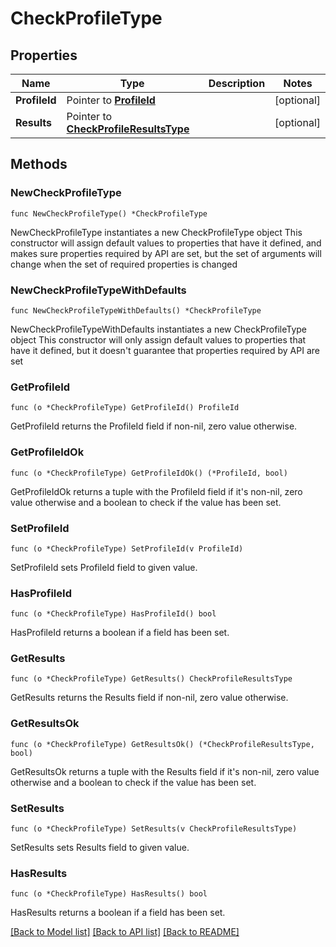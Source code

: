 # CheckProfileType

## Properties

Name | Type | Description | Notes
------------ | ------------- | ------------- | -------------
**ProfileId** | Pointer to [**ProfileId**](ProfileId.md) |  | [optional] 
**Results** | Pointer to [**CheckProfileResultsType**](CheckProfileResultsType.md) |  | [optional] 

## Methods

### NewCheckProfileType

`func NewCheckProfileType() *CheckProfileType`

NewCheckProfileType instantiates a new CheckProfileType object
This constructor will assign default values to properties that have it defined,
and makes sure properties required by API are set, but the set of arguments
will change when the set of required properties is changed

### NewCheckProfileTypeWithDefaults

`func NewCheckProfileTypeWithDefaults() *CheckProfileType`

NewCheckProfileTypeWithDefaults instantiates a new CheckProfileType object
This constructor will only assign default values to properties that have it defined,
but it doesn't guarantee that properties required by API are set

### GetProfileId

`func (o *CheckProfileType) GetProfileId() ProfileId`

GetProfileId returns the ProfileId field if non-nil, zero value otherwise.

### GetProfileIdOk

`func (o *CheckProfileType) GetProfileIdOk() (*ProfileId, bool)`

GetProfileIdOk returns a tuple with the ProfileId field if it's non-nil, zero value otherwise
and a boolean to check if the value has been set.

### SetProfileId

`func (o *CheckProfileType) SetProfileId(v ProfileId)`

SetProfileId sets ProfileId field to given value.

### HasProfileId

`func (o *CheckProfileType) HasProfileId() bool`

HasProfileId returns a boolean if a field has been set.

### GetResults

`func (o *CheckProfileType) GetResults() CheckProfileResultsType`

GetResults returns the Results field if non-nil, zero value otherwise.

### GetResultsOk

`func (o *CheckProfileType) GetResultsOk() (*CheckProfileResultsType, bool)`

GetResultsOk returns a tuple with the Results field if it's non-nil, zero value otherwise
and a boolean to check if the value has been set.

### SetResults

`func (o *CheckProfileType) SetResults(v CheckProfileResultsType)`

SetResults sets Results field to given value.

### HasResults

`func (o *CheckProfileType) HasResults() bool`

HasResults returns a boolean if a field has been set.


[[Back to Model list]](../README.md#documentation-for-models) [[Back to API list]](../README.md#documentation-for-api-endpoints) [[Back to README]](../README.md)



